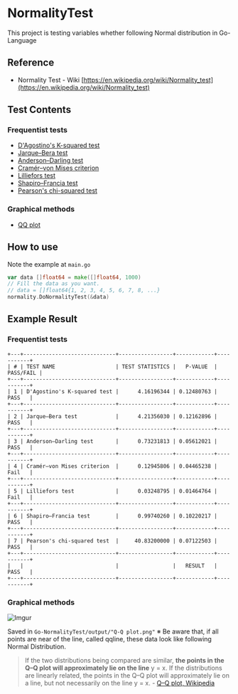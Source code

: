 # NormalityTest
This project is testing variables whether following Normal distribution in Go-Language

## Reference

- Normality Test - Wiki
[https://en.wikipedia.org/wiki/Normality_test](https://en.wikipedia.org/wiki/Normality_test)

## Test Contents

### Frequentist tests

- [D'Agostino's K-squared test](https://en.wikipedia.org/wiki/D'Agostino's_K-squared_test)
- [Jarque–Bera test](https://en.wikipedia.org/wiki/Jarque-Bera_test)
- [Anderson–Darling test](https://en.wikipedia.org/wiki/Anderson-Darling_test)
- [Cramér–von Mises criterion](https://en.wikipedia.org/wiki/Cram%C3%A9r%E2%80%93von_Mises_criterion)
- [Lilliefors test](https://en.wikipedia.org/wiki/Lilliefors_test)
- [Shapiro–Francia test](https://en.wikipedia.org/wiki/Shapiro-Francia_test)
- [Pearson's chi-squared test](https://en.wikipedia.org/wiki/Pearson%27s_chi-squared_test)

### Graphical methods

- [QQ plot](https://en.wikipedia.org/wiki/Q%E2%80%93Q_plot)

## How to use

Note the example at ```main.go```

```go
var data []float64 = make([]float64, 1000)
// Fill the data as you want.
// data = []float64{1, 2, 3, 4, 5, 6, 7, 8, ...}
normality.DoNormalityTest(&data)
```

## Example Result

### Frequentist tests

```
+---+-----------------------------+-----------------+------------+-----------+
| # | TEST NAME                   | TEST STATISTICS |   P-VALUE  | PASS/FAIL |
+---+-----------------------------+-----------------+------------+-----------+
| 1 | D'Agostino's K-squared test |      4.16196344 | 0.12480763 |    PASS   |
+---+-----------------------------+-----------------+------------+-----------+
| 2 | Jarque–Bera test            |      4.21356030 | 0.12162896 |    PASS   |
+---+-----------------------------+-----------------+------------+-----------+
| 3 | Anderson–Darling test       |      0.73231813 | 0.05612021 |    PASS   |
+---+-----------------------------+-----------------+------------+-----------+
| 4 | Cramér–von Mises criterion  |      0.12945806 | 0.04465238 |    Fail   |
+---+-----------------------------+-----------------+------------+-----------+
| 5 | Lilliefors test             |      0.03248795 | 0.01464764 |    Fail   |
+---+-----------------------------+-----------------+------------+-----------+
| 6 | Shapiro–Francia test        |      0.99740260 | 0.10220217 |    PASS   |
+---+-----------------------------+-----------------+------------+-----------+
| 7 | Pearson's chi-squared test  |     40.83200000 | 0.07122503 |    PASS   |
+---+-----------------------------+-----------------+------------+-----------+
|   |                             |                 |   RESULT   |    PASS   |
+---+-----------------------------+-----------------+------------+-----------+
```

### Graphical methods

![Imgur](https://i.imgur.com/eAlcVdk.png)

Saved in ```Go-NormalityTest/output/"Q-Q plot.png"```
※ Be aware that, if all points are near of the line, called qqline, these data look like following Normal Distribution.

> If the two distributions being compared are similar, **the points in the Q–Q plot will approximately lie on the line** y = x. If the distributions are linearly related, the points in the Q–Q plot will approximately lie on a line, but not necessarily on the line y = x.
> \- [Q–Q plot, Wikipedia](https://en.wikipedia.org/wiki/Q%E2%80%93Q_plot)